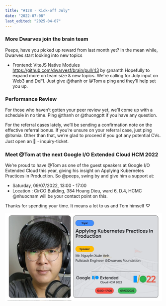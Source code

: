 ```yaml
---
title: "#128 - Kick-off July"
date: "2022-07-08"
last_edited: "2025-04-07"
---
```

### More Dwarves join the brain team

Peeps, have you picked up reward from last month yet? In the mean while, Dwarves start looking into new topics

- Frontend: ViteJS Native Modules <https://github.com/dwarvesf/brain/pull/43> by @namth
Hopefully to expand more on team size & new topics. We're calling for July input on Web3 and DeFI. Just give @thanh or @Tom a ping and they'll help set you up.

### Performance Review

For those who haven’t gotten your peer review yet, we’ll come up with a schedule in no time. Ping @thanh or @thuongptt if you have any question.

For the referral cases lately, we’ll be sending a confirmation note on the effective referral bonus. If you’re unsure on your referral case, just ping @itsmia. Other than that, we’re glad to proceed if you got any potential CVs. Just open an 🎫・inquiry-ticket.

### Meet @Tom at the next Google I/O Extended Cloud HCM 2022

We’re proud to have @Tom as one of the guest speakers at Google I/O Extended Cloud this year, giving his insight on Applying Kubernetes Practices in Production. So @peeps, swing by and give him a support at:

- Saturday, 09/07/2022, 13:00 - 17:00
- Location : CirCO Building, 384 Hoang Dieu, ward 6, D.4, HCMC
@nhuocnam will be your contact point on this.

Thanks for spending your time. It means a lot to us and Tom himself ♡

![](assets/notion-image-1744007366831-26wrv.webp)

